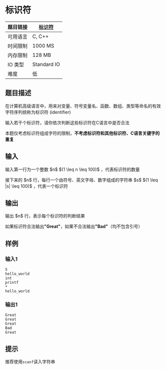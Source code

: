 # 标识符

| 题目链接 | [标识符](http://xmuoj.com/problem/CPP005) |
| --- | --- |
| 可用语言 | C, C++ |
| 时间限制 | 1000 MS |
| 内存限制 | 128 MB |
| IO 类型 | Standard IO |
| 难度 | 低 |

## 题目描述

<p>在计算机高级语言中，用来对变量、符号变量名、函数、数组、类型等命名的有效字符序列统称为标识符 (identifier)</p><p>输入若干个标识符，请你依次判断这些标识符在C语言中是否合法</p><p>本题仅考虑标识符组成字符的限制，<strong>不考虑标识符和其他标识符、C语言关键字的重复</strong></p>

## 输入

<p>输入第一行为一个整数   $n$    $(1 \leq n \leq 100)$ ，代表标识符的数量</p><p>接下来的   $n$   行，每行一个由符号、英文字母、数字组成的字符串  $s$   $(1 \leq |s| \leq 100)$ ，代表一个标识符</p>

## 输出

<p>输出  $n$  行，表示每个标识符的判断结果</p><p>如果标识符合法输出<strong>&quot;Great&quot;</strong>，如果不合法输出<strong>&quot;Bad&quot;</strong>（均不包含引号）</p>

## 样例

### 输入1

```
5
hello_world
int
printf
*
hello_world
```

### 输出1

```
Great
Great
Great
Bad
Great
```

## 提示

<p>推荐使用<code>scanf</code>读入字符串</p>

